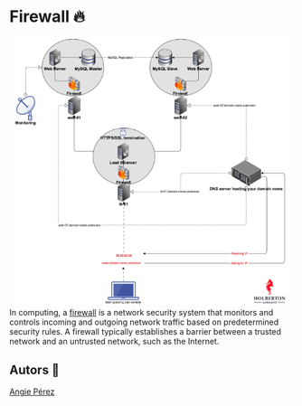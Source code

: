 # Firewall :fire:
![](https://github.com/xioperez01/holberton-system_engineering-devops/blob/master/0x13-firewall/firewall.png)
In computing, a [firewall](https://en.wikipedia.org/wiki/Firewall_%28computing%29) is a network security system that monitors and controls incoming and outgoing network traffic based on predetermined security rules. A firewall typically establishes a barrier between a trusted network and an untrusted network, such as the Internet.
## Autors :ribbon: ##
[Angie Pérez](https://twitter.com/xiommyperez)